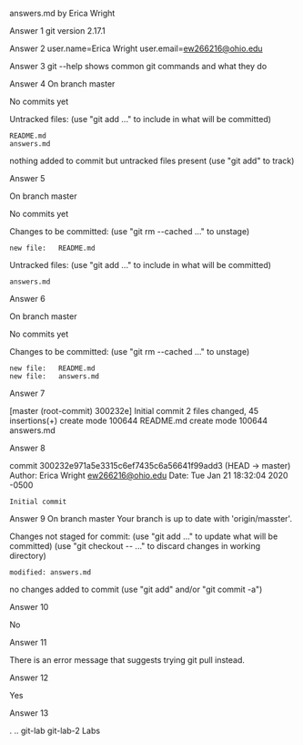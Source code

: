 answers.md by Erica Wright

Answer 1
git version 2.17.1

Answer 2
user.name=Erica Wright
user.email=ew266216@ohio.edu

Answer 3
git --help shows common git commands and what they do

Answer 4
On branch master

No commits yet

Untracked files:
	(use "git add <file>..." to include in what will be committed)
	
	README.md
	answers.md

nothing added to commit but untracked files present (use "git add" to track)

Answer 5

On branch master

No commits yet

Changes to be committed:
	(use "git rm --cached <file>..." to unstage)

	new file:	README.md

Untracked files:
	(use "git add <file>..." to include in what will be committed)
	
	answers.md

Answer 6

On branch master

No commits yet

Changes to be committed:
	(use "git rm --cached <file>..." to unstage)

	new file:	README.md
	new file:	answers.md

Answer 7

[master (root-commit) 300232e] Initial commit
	2 files changed, 45 insertions(+)
	create mode 100644 README.md
	create mode 100644 answers.md

Answer 8

commit 300232e971a5e3315c6ef7435c6a56641f99add3 (HEAD -> master)
Author: Erica Wright <ew266216@ohio.edu>
Date:	Tue Jan 21 18:32:04 2020 -0500

	Initial commit

Answer 9
On branch master
Your branch is up to date with 'origin/masster'.

Changes not staged for commit:
	(use "git add <file>..." to update what will be committed)
	(use "git checkout -- <file>..." to discard changes in working directory)

	modified: answers.md

no changes added to commit (use "git add" and/or "git commit -a")

Answer 10

No

Answer 11

There is an error message that suggests trying git pull instead.

Answer 12

Yes

Answer 13

. .. git-lab git-lab-2 Labs


